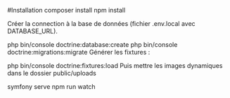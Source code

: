 #Installation
composer install
npm install

Créer la connection à la base de données (fichier .env.local avec DATABASE_URL).

php bin/console doctrine:database:create
php bin/console doctrine:migrations:migrate
Générer les fixtures :

php bin/console doctrine:fixtures:load
Puis mettre les images dynamiques dans le dossier public/uploads

symfony serve
npm run watch